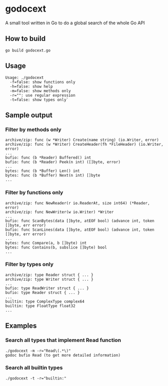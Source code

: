 godocext
========

A small tool written in Go to do a global search of the whole Go API

How to build
------------
`go build godocext.go`

Usage
-----
    Usage: ./godocext
      -f=false: show functions only
      -h=false: show help
      -m=false: show methods only
      -r="": use regular expression
      -t=false: show types only`

Sample output
-------------
### Filter by methods only ###
    archive/zip: func (w *Writer) Create(name string) (io.Writer, error)
    archive/zip: func (w *Writer) CreateHeader(fh *FileHeader) (io.Writer, error)
    ...
    bufio: func (b *Reader) Buffered() int
    bufio: func (b *Reader) Peek(n int) ([]byte, error)
    ...
    bytes: func (b *Buffer) Len() int
    bytes: func (b *Buffer) Next(n int) []byte
    ...    

### Filter by functions only ###
    archive/zip: func NewReader(r io.ReaderAt, size int64) (*Reader, error)
    archive/zip: func NewWriter(w io.Writer) *Writer
    ...
    bufio: func ScanBytes(data []byte, atEOF bool) (advance int, token []byte, err error)
    bufio: func ScanLines(data []byte, atEOF bool) (advance int, token []byte, err error)
    ...
    bytes: func Compare(a, b []byte) int
    bytes: func Contains(b, subslice []byte) bool
    ...

### Filter by types only ###
    archive/zip: type Reader struct { ... }
    archive/zip: type Writer struct { ... }
    ...
    bufio: type ReadWriter struct { ... }
    bufio: type Reader struct { ... }
    ...
    builtin: type ComplexType complex64
    builtin: type FloatType float32
    ...

Examples
--------
### Search all types that implement Read function ###
    ./godocext -m -r="Read\(.*\)"
    godoc bufio Read (to get more detailed information)

### Search all builtin types ###
    ./godocext -t -r="builtin:"

